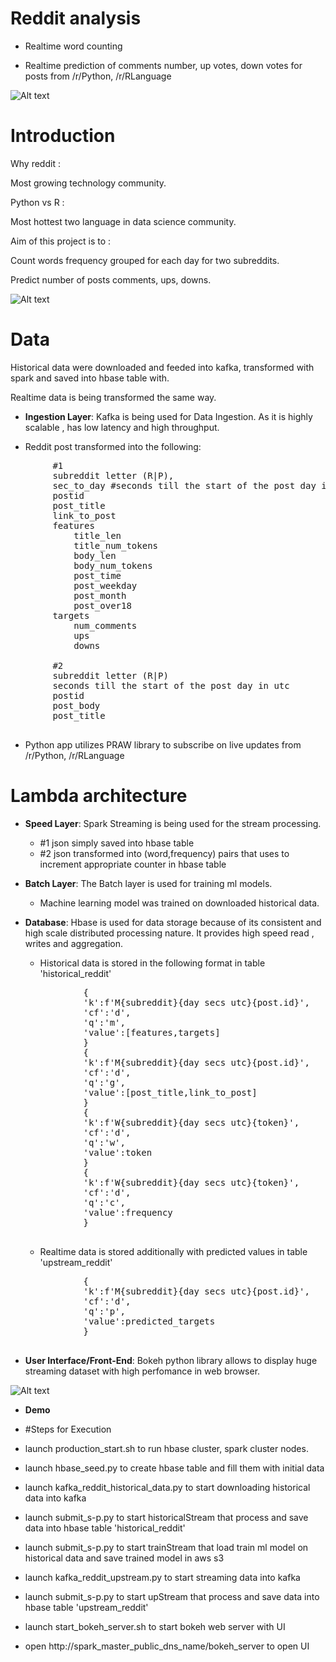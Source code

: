# Reddit analysis       

* Realtime word counting

* Realtime prediction of comments number, up votes, down votes for posts from /r/Python, /r/RLanguage

![Alt text](https://github.com/armyohse/reddit_test/blob/master/image/pythonimg.png)

# Introduction

Why reddit :

Most growing technology community.  

Python vs R :

Most hottest two language in data science community.

Aim of this project is to :

Count words frequency grouped for each day for two subreddits.

Predict number of posts comments, ups, downs.

![Alt text](https://github.com/armyohse/reddit_test/blob/master/image/dag.png?raw=true "Optional Title")

# Data

Historical data were downloaded and feeded into kafka, transformed with spark and saved into hbase table with.

Realtime data is being transformed the same way.


* **Ingestion Layer**: Kafka is being used for Data Ingestion. As it is highly scalable , has low latency and high throughput.

 * Reddit post transformed into the following:
 <pre>
        #1
        subreddit letter (R|P),
        sec_to_day #seconds till the start of the post day in utc
        postid
        post_title
        link_to_post
        features
            title_len
            title_num_tokens
            body_len
            body_num_tokens
            post_time
            post_weekday
            post_month
            post_over18
        targets
            num_comments
            ups
            downs

        #2
        subreddit letter (R|P)
        seconds till the start of the post day in utc
        postid
        post_body
        post_title
 </pre>
 * Python app utilizes PRAW library to subscribe on live updates from /r/Python, /r/RLanguage
 
# Lambda architecture

* **Speed Layer**: Spark Streaming is being used for the stream processing. 
  * #1 json simply saved into hbase table
  * #2 json transformed into (word,frequency) pairs that uses to increment appropriate counter in hbase table
  
* **Batch Layer**: The Batch layer is used for training ml models.
  * Machine learning model was trained on downloaded historical data.

* **Database**: Hbase is used for data storage  because of its consistent and high scale distributed processing nature.
    It provides high speed read , writes and aggregation.
   * Historical data is stored in the following format in table 'historical_reddit'
   <pre>
             {
             'k':f'M{subreddit}{day secs utc}{post.id}',
             'cf':'d',
             'q':'m',
             'value':[features,targets]
             }
             {
             'k':f'M{subreddit}{day secs utc}{post.id}',
             'cf':'d',
             'q':'g',
             'value':[post_title,link_to_post]
             }
             {
             'k':f'W{subreddit}{day secs utc}{token}',
             'cf':'d',
             'q':'w',
             'value':token
             }
             {
             'k':f'W{subreddit}{day secs utc}{token}',
             'cf':'d',
             'q':'c',
             'value':frequency
             }
    </pre>           
   * Realtime data is stored additionally with predicted values in table 'upstream_reddit'
   <pre>
             {
             'k':f'M{subreddit}{day secs utc}{post.id}',
             'cf':'d',
             'q':'p',
             'value':predicted_targets
             }
    </pre>           
   
* **User Interface/Front-End**: Bokeh python library allows to display huge streaming dataset with high perfomance in web browser. 
   
![Alt text](https://github.com/armyohse/reddit_test/blob/master/image/word.png)



* **Demo** 
  
 * #Steps for Execution
   
  * launch production_start.sh to run hbase cluster, spark cluster nodes.
  * launch hbase_seed.py to create hbase table and fill them with initial data
  * launch kafka_reddit_historical_data.py to start downloading historical data into kafka
  * launch submit_s-p.py to start historicalStream that process and save data into hbase table 'historical_reddit'
  * launch submit_s-p.py to start trainStream that load train ml model on historical data and save trained model in aws s3
  * launch kafka_reddit_upstream.py to start streaming data into kafka
  * launch submit_s-p.py to start upStream that process and save data into hbase table 'upstream_reddit'
  * launch start_bokeh_server.sh to start bokeh web server with UI
  * open http://spark_master_public_dns_name/bokeh_server to open UI
